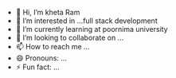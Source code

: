 - 👋 Hi, I’m kheta Ram
- 👀 I’m interested in ...full stack development
- 🌱 I’m currently learning at poornima university
- 💞️ I’m looking to collaborate on ...
- 📫 How to reach me ...
- 😄 Pronouns: ...
- ⚡ Fun fact: ...

<!---
Khetesh98/Khetesh98 is a ✨ special ✨ repository because its `README.md` (this file) appears on your GitHub profile.
You can click the Preview link to take a look at your changes.
--->
